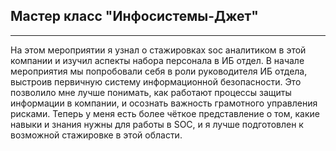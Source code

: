 ## Мастер класс "Инфосистемы-Джет"
___
На этом мероприятии я узнал о стажировках soc аналитиком в этой компании и изучил аспекты набора персонала в ИБ отдел. В начале мероприятия мы попробовали себя в роли руководителя ИБ отдела, выстроив первичную систему информационной безопасности. Это позволило мне лучше понимать, как работают процессы защиты информации в компании, и осознать важность грамотного управления рисками. Теперь у меня есть более чёткое представление о том, какие навыки и знания нужны для работы в SOC, и я лучше подготовлен к возможной стажировке в этой области.